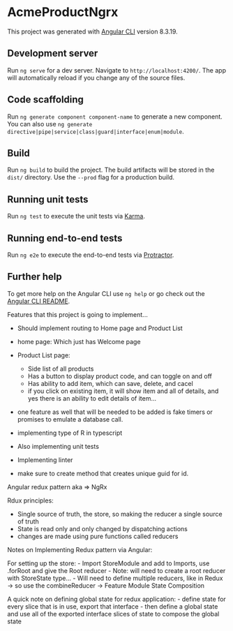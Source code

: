 # AcmeProductNgrx

This project was generated with [Angular CLI](https://github.com/angular/angular-cli) version 8.3.19.

## Development server

Run `ng serve` for a dev server. Navigate to `http://localhost:4200/`. The app will automatically reload if you change any of the source files.

## Code scaffolding

Run `ng generate component component-name` to generate a new component. You can also use `ng generate directive|pipe|service|class|guard|interface|enum|module`.

## Build

Run `ng build` to build the project. The build artifacts will be stored in the `dist/` directory. Use the `--prod` flag for a production build.

## Running unit tests

Run `ng test` to execute the unit tests via [Karma](https://karma-runner.github.io).

## Running end-to-end tests

Run `ng e2e` to execute the end-to-end tests via [Protractor](http://www.protractortest.org/).

## Further help

To get more help on the Angular CLI use `ng help` or go check out the [Angular CLI README](https://github.com/angular/angular-cli/blob/master/README.md).



Features that this project is going to implement... 

- Should implement routing to Home page and Product List

- home page:
    Which just has Welcome page

- Product List page: 

    - Side list of all products
    - Has a button to display product code, and can toggle on and off
    - Has ability to add item, which can save, delete, and cacel
    - if you click on existing item, it will show item and all of details, and yes there is an ability to edit details of item... 


- one feature as well that will be needed to be added is fake timers or promises to emulate a database call.
- implementing type of R<T> in typescript
- Also implementing unit tests
- Implementing linter 
- make sure to create method that creates unique guid for id. 

Angular redux pattern aka => NgRx 

Rdux principles: 

- Single source of truth, the store, so making the reducer a single source of truth
- State is read only and only changed by dispatching actions 
- changes are made using pure functions called reducers

Notes on Implementing Redux pattern via Angular:

For setting up the store: 
    - Import StoreModule and add to Imports, use .forRoot and give the Root reducer
    - Note: will need to create a root reducer with StoreState type... 
    - Will need to define multiple reducers, like in Redux -> so use the combineReducer -> Feature Module State Composition

A quick note on defining global state for redux application: 
    - define state for every slice that is in use, export that interface 
    - then define a global state and use all of the exported
         interface slices of state to compose the global state
    